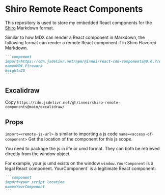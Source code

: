 # Shiro Remote React Components

This repository is used to store my embedded React components for the [Shiro](https://github.com/Innei/Shiro) Markdown format.

Similar to how MDX can render a React component in Markdown, the following format can render a remote React component if in Shiro Flavored Markdown.

````markdown
```component
import=https://cdn.jsdelivr.net/npm/@innei/react-cdn-components@0.0.7/dist/components/Firework.js
name=MDX.Firework
height=25
```
````

## Excalidraw

Copy `https://cdn.jsdelivr.net/gh/innei/shiro-remote-components@main/excalidraw/`

## Props

`import=<remote-js-url>` is similar to importing a js code
`name=<access-of-component>` Get the location of the component for this js scope.

You need to package the js in iife or umd format. They can both be retrieved directly from the window object.

For example, your js umd exists on the window `window.YourComponent` is a legal React component.
YourComponent` is a legitimate React component:

````markdown
```component
import=your script location
name=YourComponent
```
````
